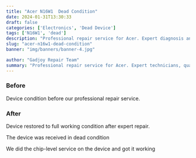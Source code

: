 ```yaml
---
title: "Acer N16W1  Dead Condition"
date: 2024-01-31T13:30:33
draft: false
categories: ['Electronics', 'Dead Device']
tags: ['N16W1', 'dead']
description: "Professional repair service for Acer. Expert diagnosis and quality repairs in Bangalore."
slug: "acer-n16w1-dead-condition"
banner: "img/banners/banner-4.jpg"

author: "Gadjoy Repair Team"
summary: "Professional repair service for Acer. Expert technicians, quality parts, warranty included."
---
```


### Before

Device condition before our professional repair service.

### After

Device restored to full working condition after expert repair.

The device was received in dead condition

We did the chip-level service on the device and got it working